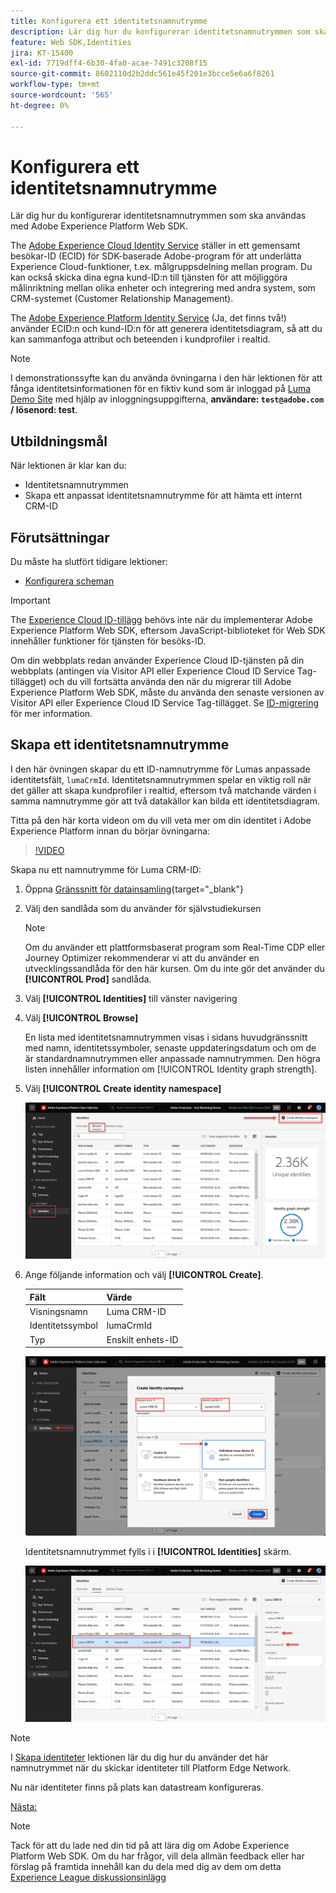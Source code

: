 ```yaml
---
title: Konfigurera ett identitetsnamnutrymme
description: Lär dig hur du konfigurerar identitetsnamnutrymmen som ska användas med Adobe Experience Platform Web SDK. Den här lektionen ingår i självstudiekursen Implementera Adobe Experience Cloud med Web SDK.
feature: Web SDK,Identities
jira: KT-15400
exl-id: 7719dff4-6b30-4fa0-acae-7491c3208f15
source-git-commit: 8602110d2b2ddc561e45f201e3bcce5e6a6f8261
workflow-type: tm+mt
source-wordcount: '565'
ht-degree: 0%

---
```


# Konfigurera ett identitetsnamnutrymme

Lär dig hur du konfigurerar identitetsnamnutrymmen som ska användas med Adobe Experience Platform Web SDK.

The [Adobe Experience Cloud Identity Service](https://experienceleague.adobe.com/en/docs/id-service/using/home) ställer in ett gemensamt besökar-ID (ECID) för SDK-baserade Adobe-program för att underlätta Experience Cloud-funktioner, t.ex. målgruppsdelning mellan program. Du kan också skicka dina egna kund-ID:n till tjänsten för att möjliggöra målinriktning mellan olika enheter och integrering med andra system, som CRM-systemet (Customer Relationship Management).

The [Adobe Experience Platform Identity Service](https://experienceleague.adobe.com/en/docs/experience-platform/identity/home) (Ja, det finns två!) använder ECID:n och kund-ID:n för att generera identitetsdiagram, så att du kan sammanfoga attribut och beteenden i kundprofiler i realtid.

>[!NOTE]
>
> I demonstrationssyfte kan du använda övningarna i den här lektionen för att fånga identitetsinformationen för en fiktiv kund som är inloggad på [Luma Demo Site](https://luma.enablementadobe.com/content/luma/us/en.html) med hjälp av inloggningsuppgifterna, **användare: `test@adobe.com` / lösenord: test**.

## Utbildningsmål

När lektionen är klar kan du:

* Identitetsnamnutrymmen
* Skapa ett anpassat identitetsnamnutrymme för att hämta ett internt CRM-ID


## Förutsättningar

Du måste ha slutfört tidigare lektioner:

* [Konfigurera scheman](configure-schemas.md)

>[!IMPORTANT]
>
>The [Experience Cloud ID-tillägg](https://exchange.adobe.com/apps/ec/100160/adobe-experience-cloud-id-launch-extension) behövs inte när du implementerar Adobe Experience Platform Web SDK, eftersom JavaScript-biblioteket för Web SDK innehåller funktioner för tjänsten för besöks-ID.
>
> Om din webbplats redan använder Experience Cloud ID-tjänsten på din webbplats (antingen via Visitor API eller Experience Cloud ID Service Tag-tillägget) och du vill fortsätta använda den när du migrerar till Adobe Experience Platform Web SDK, måste du använda den senaste versionen av Visitor API eller Experience Cloud ID Service Tag-tillägget. Se [ID-migrering](https://experienceleague.adobe.com/en/docs/experience-platform/edge/identity/overview) för mer information.

## Skapa ett identitetsnamnutrymme

I den här övningen skapar du ett ID-namnutrymme för Lumas anpassade identitetsfält, `lumaCrmId`. Identitetsnamnutrymmen spelar en viktig roll när det gäller att skapa kundprofiler i realtid, eftersom två matchande värden i samma namnutrymme gör att två datakällor kan bilda ett identitetsdiagram.

Titta på den här korta videon om du vill veta mer om din identitet i Adobe Experience Platform innan du börjar övningarna:

>[!VIDEO](https://video.tv.adobe.com/v/27841?learn=on)

Skapa nu ett namnutrymme för Luma CRM-ID:

1. Öppna [Gränssnitt för datainsamling](https://launch.adobe.com/){target="_blank"}
1. Välj den sandlåda som du använder för självstudiekursen

   >[!NOTE]
   >
   >Om du använder ett plattformsbaserat program som Real-Time CDP eller Journey Optimizer rekommenderar vi att du använder en utvecklingssandlåda för den här kursen. Om du inte gör det använder du **[!UICONTROL Prod]** sandlåda.

1. Välj **[!UICONTROL Identities]** till vänster navigering
1. Välj **[!UICONTROL Browse]**

   En lista med identitetsnamnutrymmen visas i sidans huvudgränssnitt med namn, identitetssymboler, senaste uppdateringsdatum och om de är standardnamnutrymmen eller anpassade namnutrymmen. Den högra listen innehåller information om [!UICONTROL Identity graph strength].

1. Välj **[!UICONTROL Create identity namespace]**

   ![Visa identiteter](assets/configure-identities-screen.png)

1. Ange följande information och välj **[!UICONTROL Create]**.

   | Fält | Värde |
   |---------------|-----------|
   | Visningsnamn | Luma CRM-ID |
   | Identitetssymbol | lumaCrmId |
   | Typ | Enskilt enhets-ID |


   ![Skapa namnutrymmen](assets/identities-create-namespace.png)


   Identitetsnamnutrymmet fylls i i **[!UICONTROL Identities]** skärm.

   ![Skapa namnutrymmen](assets/configure-identities-namespace-lumaCrmId.png)


>[!NOTE]
>
> I [Skapa identiteter](create-identities.md) lektionen lär du dig hur du använder det här namnutrymmet när du skickar identiteter till Platform Edge Network.

Nu när identiteter finns på plats kan datastream konfigureras.

[Nästa: ](configure-datastream.md)

>[!NOTE]
>
>Tack för att du lade ned din tid på att lära dig om Adobe Experience Platform Web SDK. Om du har frågor, vill dela allmän feedback eller har förslag på framtida innehåll kan du dela med dig av dem om detta [Experience League diskussionsinlägg](https://experienceleaguecommunities.adobe.com/t5/adobe-experience-platform-data/tutorial-discussion-implement-adobe-experience-cloud-with-web/td-p/444996)
